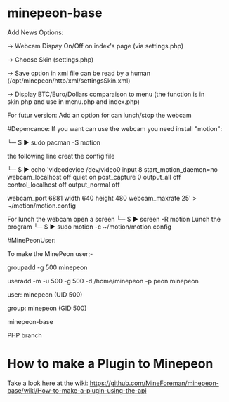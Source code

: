 minepeon-base
=============

Add News Options: 

-> Webcam Dispay On/Off on index's page (via settings.php)

-> Choose Skin (settings.php)

-> Save option in xml file can be read by a human (/opt/minepeon/http/xml/settingsSkin.xml)

-> Display BTC/Euro/Dollars comparaison to menu (the function is in skin.php and use in menu.php and index.php)


For futur version:
Add an option for can lunch/stop the webcam


#Depencance:
If you want can use the webcam you need install "motion":

└─ $ ▶ sudo pacman -S motion

the following line creat the config file

└─ $ ▶ echo 'videodevice /dev/video0
input 8
start_motion_daemon=no
webcam_localhost off
quiet on
post_capture 0
output_all off
control_localhost off
output_normal off

webcam_port 6881
width 640
height 480
webcam_maxrate 25' > ~/motion/motion.config

For lunch the webcam open a screen
└─ $ ▶ screen -R motion
Lunch the program
└─ $ ▶ sudo motion -c ~/motion/motion.config


#MinePeonUser:

To make the MinePeon user;-

groupadd -g 500 minepeon

useradd -m -u 500 -g 500 -d /home/minepeon -p peon minepeon

user: minepeon (UID 500)

group: minepeon (GID 500)

minepeon-base

PHP branch


How to make a Plugin to Minepeon
=

Take a look here at the wiki:
https://github.com/MineForeman/minepeon-base/wiki/How-to-make-a-plugin-using-the-api
